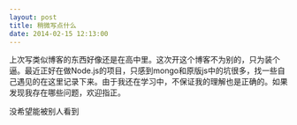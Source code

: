 ```yaml
---
layout: post
title: 稍微写点什么
date: 2014-02-15 12:13:00
---
```


上次写类似博客的东西好像还是在高中里。这次开这个博客不为别的，只为装个逼。最近正好在做Node.js的项目，只感到mongo和原版js中的坑很多，找一些自己遇见的在这里记录下来。由于我还在学习中，不保证我的理解也是正确的。如果发现我存在哪些问题，欢迎指正。

没希望能被别人看到
